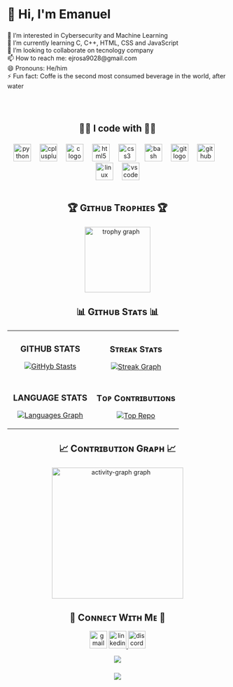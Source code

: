 <h1 align="left">👋 Hi, I'm Emanuel</h1>

###

<p align="left">👀 I’m interested in Cybersecurity and Machine Learning
  <br>
  🌱 I’m currently learning C, C++, HTML, CSS and JavaScript
  <br>
  💞️ I’m looking to collaborate on tecnology company
  <br>
  📫 How to reach me: ejrosa9028@gmail.com
  <br>
  😄 Pronouns: He/him
  <br>
  ⚡ Fun fact: Coffe is the second most consumed beverage in the world, after water</p>
  
  ##
<br/>
<h2 align="center">👨‍💻 I code with 👨‍💻</h2>

###

<div align="center">
  <img src="https://cdn.jsdelivr.net/gh/devicons/devicon/icons/python/python-original.svg" height="40" alt="python logo"  />
  <img width="12" />
  <img src="https://cdn.jsdelivr.net/gh/devicons/devicon/icons/cplusplus/cplusplus-original.svg" height="40" alt="cplusplus logo"  />
  <img width="12" />
  <img src="https://cdn.jsdelivr.net/gh/devicons/devicon/icons/c/c-original.svg" height="40" alt="c logo"  />
  <img width="12" />
  <img src="https://cdn.jsdelivr.net/gh/devicons/devicon/icons/html5/html5-original.svg" height="40" alt="html5 logo"  />
  <img width="12" />
  <img src="https://cdn.jsdelivr.net/gh/devicons/devicon/icons/css3/css3-original.svg" height="40" alt="css3 logo"  />
  <img width="12" />
  <img src="https://cdn.jsdelivr.net/gh/devicons/devicon/icons/bash/bash-original.svg" height="40" alt="bash logo"  />
  <img width="12" />
  <img src="https://cdn.jsdelivr.net/gh/devicons/devicon/icons/git/git-original.svg" height="40" alt="git logo"  />
  <img width="12" />
  <img src="https://cdn.jsdelivr.net/gh/devicons/devicon/icons/github/github-original.svg" height="40" alt="github logo"  />
  <img width="12" />
  <img src="https://cdn.jsdelivr.net/gh/devicons/devicon/icons/linux/linux-original.svg" height="40" alt="linux logo"  />
  <img width="12" />
  <img src="https://cdn.jsdelivr.net/gh/devicons/devicon/icons/vscode/vscode-original.svg" height="40" alt="vscode logo"  />
</div>

<br/>

<h2 align="center">🏆 Gɪᴛʜᴜʙ Tʀᴏᴘʜɪᴇs 🏆</h2>

###

<div align="center">
  <img src="https://github-profile-trophy.vercel.app?username=Ejrosa9028&theme=tokyonight&column=-1&row=1&margin-w=8&margin-h=8&no-bg=false&no-frame=false&order=4" height="150" alt="trophy graph"  />
</div>

###

<h2 align="center">📊 Gɪᴛʜᴜʙ Sᴛᴀᴛs 📊</h2>

###

<table width="100%">
  <tr>
    <td width="50%">
      <h3 align="center"><strong>GITHUB STATS</strong></h3>
      <p align="center">
        <a href="https://github.com/Ejrosa9028">
          <img src="https://github-readme-stats.vercel.app/api?username=Ejrosa9028&hide_title=false&hide_rank=false&show_icons=true&include_all_commits=true&count_private=true&disable_animations=false&theme=react&locale=en&hide_border=false&order=1" alt="GitHyb Stasts"/>
        </a>
      </p>
    </td>
    <td width="50%">
      <h3 align="center"><strong>Sᴛʀᴇᴀᴋ Sᴛᴀᴛs</strong></h3>
      <p align="center">
        <a href="https://github.com/Ejrosa9028">
          <img src="https://github-readme-streak-stats.herokuapp.com/?user=Ejrosa9028&theme=react&hide_border=false" alt="Streak Graph"/>
        </a>
      </p>
    </td>
  </tr>
  <tr>
    <td width="50%">
      <h3 align="center"><strong>LANGUAGE STATS</strong></h3>
      <p align="center">
        <a href="https://github.com/Ejrosa9028">
          <img src="https://github-readme-stats.vercel.app/api/top-langs?username=Ejrosa9028&locale=en&hide_title=false&layout=compact&card_width=320&langs_count=5&theme=react&hide_border=false&order=2" alt="Languages Graph"/>
        </a>
      </p>
    </td>
    <td width="50%">
      <h3 align="center"><strong>Tᴏᴘ Cᴏɴᴛʀɪʙᴜᴛɪᴏɴs</strong></h3>
      <p align="center">
        <a href="https://github.com/Ejrosa9028">
          <img src="https://github-contributor-stats.vercel.app/api?username=Ejrosa9028&limit=5&theme=react&combine_all_yearly_contributions=true" alt="Top Repo"/>
        </a>
      </p>
    </td>
  </tr>
</table>

###

<h2 align="center">📈 Cᴏɴᴛʀɪʙᴜᴛɪᴏɴ Gʀᴀᴘʜ 📈</h2>

###

<div align="center">
  <img src="https://github-readme-activity-graph.vercel.app/graph?username=Ejrosa9028&radius=16&theme=react&area=true&order=5" height="300" alt="activity-graph graph"  />
</div>


<h2 align="center">🤝 Cᴏɴɴᴇᴄᴛ Wɪᴛʜ Mᴇ 🤝</h2>

<div align="center">
  <img src="https://img.shields.io/static/v1?message=Gmail&logo=gmail&label=&color=D14836&logoColor=white&labelColor=&style=for-the-badge" height="40" alt="gmail logo"  />
  <a href="www.linkedin.com/in/emanuel-j-rosa-alamo-0a1615329" target="_blank">
    <img src="https://img.shields.io/static/v1?message=LinkedIn&logo=linkedin&label=&color=0077B5&logoColor=white&labelColor=&style=for-the-badge" height="40" alt="linkedin logo"  />
  </a>
  <a href="emanueljrosaalamo_87034" target="_blank">
    <img src="https://img.shields.io/static/v1?message=Discord&logo=discord&label=&color=7289DA&logoColor=white&labelColor=&style=for-the-badge" height="40" alt="discord logo"  />
  </a>
</div>

<p align="center">
  <img src="https://capsule-render.vercel.app/api?type=waving&color=gradient&height=65&section=footer"/>
</p>

###

<div align="center">
  <img src="https://profile-counter.glitch.me/Ejrosa9028/count.svg?"  />
</div>


